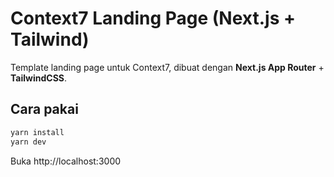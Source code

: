 # Context7 Landing Page (Next.js + Tailwind)

Template landing page untuk Context7, dibuat dengan **Next.js App Router** + **TailwindCSS**.

## Cara pakai
```bash
yarn install
yarn dev
```

Buka http://localhost:3000
